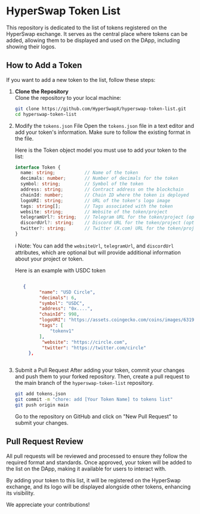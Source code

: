 # HyperSwap Token List

This repository is dedicated to the list of tokens registered on the HyperSwap exchange. It serves as the central place where tokens can be added, allowing them to be displayed and used on the DApp, including showing their logos.

## How to Add a Token

If you want to add a new token to the list, follow these steps:

1. **Clone the Repository**  
   Clone the repository to your local machine:
   ```bash
   git clone https://github.com/HyperSwapX/hyperswap-token-list.git
   cd hyperswap-token-list
   ```
2. Modify the `tokens.json` File
   Open the `tokens.json` file in a text editor and add your token's information. Make sure to follow the existing format in the file.
   
   Here is the Token object model you must use to add your token to the list:
   ```typescript
   interface Token {
     name: string;           // Name of the token
     decimals: number;       // Number of decimals for the token
     symbol: string;         // Symbol of the token
     address: string;        // Contract address on the blockchain
     chainId: number;        // Chain ID where the token is deployed
     logoURI: string;        // URL of the token's logo image
     tags: string[];         // Tags associated with the token
     website: string;        // Website of the token/project
     telegramUrl?: string;   // Telegram URL for the token/project (optional)
     discordUrl?: string;    // Discord URL for the token/project (optional)
     twitter?: string;       // Twitter (X.com) URL for the token/project (optional)
   }
   ```
   ℹ️ Note: You can add the `websiteUrl`, `telegramUrl`, and `discordUrl` attributes, which are optional but will provide additional information about your project or token.

   Here is an example with USDC token
   ```json
   
      {
            "name": "USD Circle",
            "decimals": 6,
            "symbol": "USDC",
            "address": "0x....",
            "chainId": 998,
            "logoURI": "https://assets.coingecko.com/coins/images/6319/standard/usdc.png",
            "tags": [
                "tokenv1"
            ],
             "website": "https://circle.com",
             "twitter": "https://twitter.com/circle"
        },
     
   ```

4. Submit a Pull Request
   After adding your token, commit your changes and push them to your forked repository. Then, create a pull request to the main branch of the `hyperswap-token-list` repository.
   ```bash
   git add tokens.json
   git commit -m "chore: add [Your Token Name] to tokens list"
   git push origin main
   ```
   Go to the repository on GitHub and click on "New Pull Request" to submit your changes.

## Pull Request Review

All pull requests will be reviewed and processed to ensure they follow the required format and standards. Once approved, your token will be added to the list on the DApp, making it available for users to interact with.

By adding your token to this list, it will be registered on the HyperSwap exchange, and its logo will be displayed alongside other tokens, enhancing its visibility.

We appreciate your contributions!

